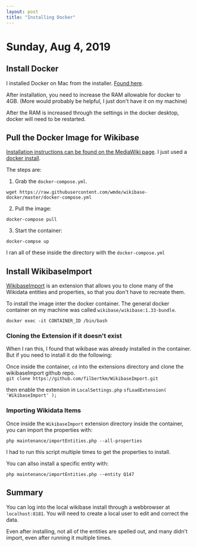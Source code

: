 ```yaml
---
layout: post 
title: "Installing Docker"
--- 
```


# Sunday, Aug 4, 2019 

## Install Docker 

I installed Docker on Mac from the installer. [Found here](https://docs.docker.com/docker-for-mac/). 

After installation, you need to increase the RAM allowable for docker to 4GB.
(More would probably be helpful, I just don't have it on my machine)

After the RAM is increased through the settings in the docker desktop, docker
will need to be restarted.

## Pull the Docker Image for Wikibase

[Installation instructions can be found on the MediaWiki
page](https://www.mediawiki.org/wiki/Wikibase/Installation). I just used a
[docker
install](https://github.com/wmde/wikibase-docker/blob/master/README-compose.md). 

The steps are:

1. Grab the `docker-compose.yml`.
```
wget https://raw.githubusercontent.com/wmde/wikibase-docker/master/docker-compose.yml 
```
2. Pull the image:
```
docker-compose pull 
```
3. Start the container:
```
docker-compse up
```

I ran all of these inside the directory with the `docker-compose.yml`

## Install WikibaseImport 

[WikibaseImport](https://github.com/filbertkm/WikibaseImport) is an extension
that allows you to clone many of the Wikidata entities and properties, so that 
you don't have to recreate them. 


To install the image inter the docker container. The general docker container on 
my machine was called `wikibase/wikibase:1.33-bundle`. 

```
docker exec -it CONTAINER_ID /bin/bash 
``` 

### Cloning the Extension if it doesn't exist

When I ran this, I found that wikibase was already installed in the container.
But if you need to install it do the following: 

Once inside the container, `cd` into the extensions directory and clone the
wikibaseImport github repo.  
``` git clone https://github.com/filbertkm/WikibaseImport.git ```

then enable the extension in `LocalSettings.php`
``` sfLoadExtension( 'WikibaseImport' ); ``` 

### Importing Wikidata Items 

Once inside the `WikibaseImport` extension directory inside the container, you
can import the properties with:

``` php maintenance/importEntities.php --all-properties ``` 

I had to run this script multiple times to get the properties to install. 

You can allso install a specific entity with:

``` php maintenance/importEntities.php --entity Q147 ``` 

## Summary 

You can log into the local wikibase install through a webbrowser at
`localhost:8181`. You will need to create a local user to edit and correct
the data. 

Even after installing, not all of the entities are spelled out, and many didn't
import, even after running it multiple times.  


